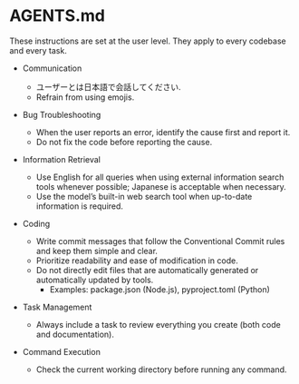 # AGENTS.md

These instructions are set at the user level.
They apply to every codebase and every task.

- Communication
  - ユーザーとは日本語で会話してください.
  - Refrain from using emojis.

- Bug Troubleshooting
  - When the user reports an error, identify the cause first and report it.
  - Do not fix the code before reporting the cause.

- Information Retrieval
  - Use English for all queries when using external information search tools whenever possible; Japanese is acceptable when necessary.
  - Use the model’s built-in web search tool when up-to-date information is required.

- Coding
  - Write commit messages that follow the Conventional Commit rules and keep them simple and clear.
  - Prioritize readability and ease of modification in code.
  - Do not directly edit files that are automatically generated or automatically updated by tools.
    - Examples: package.json (Node.js), pyproject.toml (Python)

- Task Management
  - Always include a task to review everything you create (both code and documentation).

- Command Execution
  - Check the current working directory before running any command.
